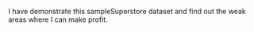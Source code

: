 I have demonstrate this sampleSuperstore dataset and find out the weak areas where I can make profit.
